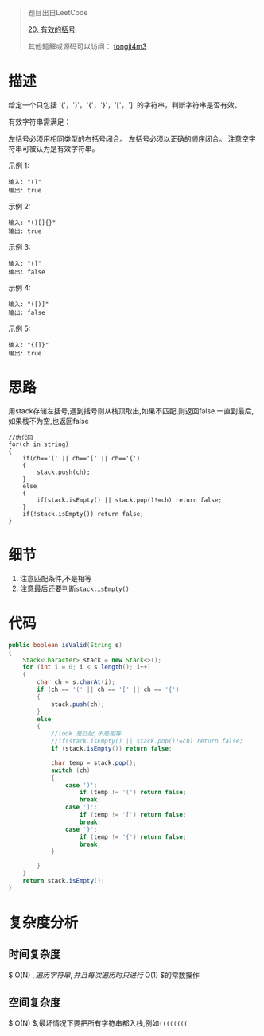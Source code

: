 > 题目出自LeetCode
>
> [20. 有效的括号](https://leetcode-cn.com/problems/valid-parentheses/)
>
>  其他题解或源码可以访问： [tongji4m3](https://github.com/tongji4m3/LeetCode)



# 描述
给定一个只包括 '('，')'，'{'，'}'，'['，']' 的字符串，判断字符串是否有效。

有效字符串需满足：

左括号必须用相同类型的右括号闭合。
		左括号必须以正确的顺序闭合。
		注意空字符串可被认为是有效字符串。

示例 1:
```
输入: "()"
输出: true
```
示例 2:
```
输入: "()[]{}"
输出: true
```
示例 3:
```
输入: "(]"
输出: false
```
示例 4:
```
输入: "([)]"
输出: false
```
示例 5:
```
输入: "{[]}"
输出: true
```



# 思路

用stack存储左括号,遇到括号则从栈顶取出,如果不匹配,则返回false.一直到最后,如果栈不为空,也返回false

```
//伪代码
for(ch in string)
{
	if(ch=='(' || ch=='[' || ch=='{') 
	{
		stack.push(ch);
	}
	else
	{
		if(stack.isEmpty() || stack.pop()!=ch) return false;
	}
	if(!stack.isEmpty()) return false;
}
```



# 细节

1. 注意匹配条件,不是相等
2. 注意最后还要判断`stack.isEmpty()`


# 代码

```java
public boolean isValid(String s)
{
    Stack<Character> stack = new Stack<>();
    for (int i = 0; i < s.length(); i++)
    {
        char ch = s.charAt(i);
        if (ch == '(' || ch == '[' || ch == '{')
        {
            stack.push(ch);
        }
        else
        {
            //look 是匹配,不是相等
            //if(stack.isEmpty() || stack.pop()!=ch) return false;
            if (stack.isEmpty()) return false;

            char temp = stack.pop();
            switch (ch)
            {
                case ')':
                    if (temp != '(') return false;
                    break;
                case ']':
                    if (temp != '[') return false;
                    break;
                case '}':
                    if (temp != '{') return false;
                    break;
            }

        }
    }
    return stack.isEmpty();
}
```



# 复杂度分析
## 时间复杂度

$ O(N) $,遍历字符串,并且每次遍历时只进行$ O(1) $的常数操作

## 空间复杂度

$ O(N) $,最坏情况下要把所有字符串都入栈,例如`((((((((`